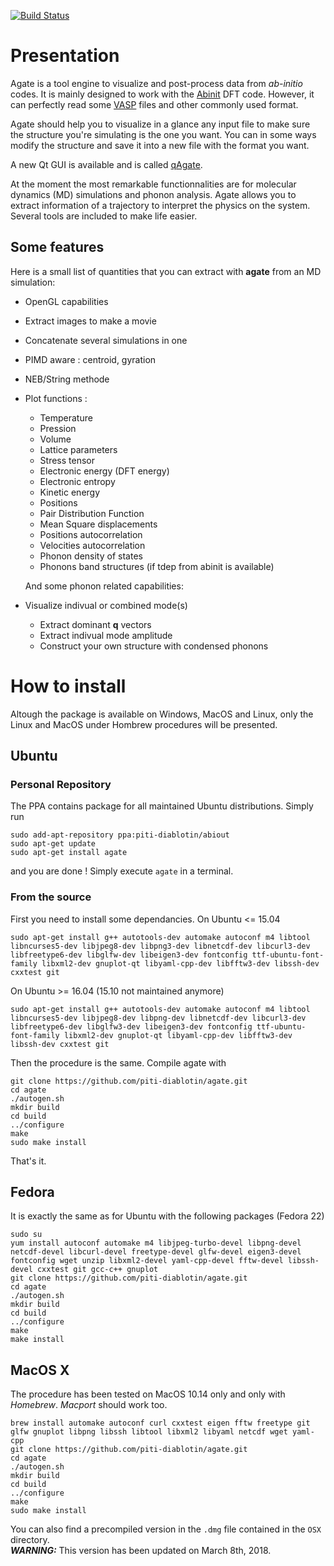 [![Build Status](https://travis-ci.org/piti-diablotin/agate.svg?branch=master)](https://travis-ci.org/piti-diablotin/agate)
# Presentation
Agate is a tool engine to visualize and post-process data from *ab-initio* codes.
It is mainly designed to work with the [Abinit](www.abinit.org "Abinit website") DFT code. However, it can perfectly read some [VASP](www.vasp.at "VASP website") files and other commonly used format. 

Agate should help you to visualize in a glance any input file to make sure the structure you're simulating is the one you want.
You can in some ways modify the structure and save it into a new file with the format you want.

A new Qt GUI is available and is called [qAgate](https://github.com/piti-diablotin/qAgate).

At the moment the most remarkable functionnalities are for molecular dynamics (MD) simulations and phonon analysis. Agate allows you to extract information of a trajectory to interpret the physics on the system. Several tools are included to make life easier.

## Some features
Here is a small list of quantities that you can extract with **agate** from an MD simulation:
- OpenGL capabilities
- Extract images to make a movie
- Concatenate several simulations in one 
- PIMD aware : centroid, gyration
- NEB/String methode
- Plot functions :
  * Temperature
  * Pression
  * Volume
  * Lattice parameters
  * Stress tensor
  * Electronic energy (DFT energy)
  * Electronic entropy
  * Kinetic energy
  * Positions
  * Pair Distribution Function
  * Mean Square displacements
  * Positions autocorrelation
  * Velocities autocorrelation
  * Phonon density of states
  * Phonons band structures (if tdep from abinit is available)

  And some phonon related capabilities:
- Visualize indivual or combined mode(s)
  - Extract dominant **q** vectors
  - Extract indivual mode amplitude
  - Construct your own structure with condensed phonons  

# How to install
  Altough the package is available on Windows, MacOS and Linux, only the Linux and MacOS under Hombrew procedures will be presented.

## Ubuntu 

### Personal Repository
  The PPA contains package for all maintained Ubuntu distributions.
  Simply run 
  ```
  sudo add-apt-repository ppa:piti-diablotin/abiout
  sudo apt-get update
  sudo apt-get install agate
  ```
  and you are done !
  Simply execute `agate` in a terminal.

### From the source
  First you need to install some dependancies.
  On Ubuntu <= 15.04
  ```
  sudo apt-get install g++ autotools-dev automake autoconf m4 libtool libncurses5-dev libjpeg8-dev libpng3-dev libnetcdf-dev libcurl3-dev libfreetype6-dev libglfw-dev libeigen3-dev fontconfig ttf-ubuntu-font-family libxml2-dev gnuplot-qt libyaml-cpp-dev libfftw3-dev libssh-dev cxxtest git
  ```
On Ubuntu >= 16.04 (15.10 not maintained anymore)
  ```
  sudo apt-get install g++ autotools-dev automake autoconf m4 libtool libncurses5-dev libjpeg8-dev libpng-dev libnetcdf-dev libcurl3-dev libfreetype6-dev libglfw3-dev libeigen3-dev fontconfig ttf-ubuntu-font-family libxml2-dev gnuplot-qt libyaml-cpp-dev libfftw3-dev libssh-dev cxxtest git
  ```
  Then the procedure is the same.
  Compile agate with
  ```
  git clone https://github.com/piti-diablotin/agate.git
  cd agate 
  ./autogen.sh
  mkdir build
  cd build
  ../configure 
  make
  sudo make install
  ```
  That's it.

## Fedora
  It is exactly the same as for Ubuntu with the following packages (Fedora 22)
  ```
  sudo su
  yum install autoconf automake m4 libjpeg-turbo-devel libpng-devel netcdf-devel libcurl-devel freetype-devel glfw-devel eigen3-devel fontconfig wget unzip libxml2-devel yaml-cpp-devel fftw-devel libssh-devel cxxtest git gcc-c++ gnuplot
  git clone https://github.com/piti-diablotin/agate.git
  cd agate 
  ./autogen.sh
  mkdir build
  cd build
  ../configure
  make
  make install
  ```
## MacOS X
  The procedure has been tested on MacOS 10.14 only and only with *Homebrew*. *Macport* should work too.
  ```
  brew install automake autoconf curl cxxtest eigen fftw freetype git glfw gnuplot libpng libssh libtool libxml2 libyaml netcdf wget yaml-cpp
  git clone https://github.com/piti-diablotin/agate.git
  cd agate 
  ./autogen.sh
  mkdir build
  cd build
  ../configure
  make
  sudo make install
  ```
  You can also find a precompiled version in the `.dmg` file contained in the `OSX` directory.  
  ***WARNING:*** This version has been updated on March 8th, 2018.
